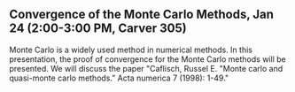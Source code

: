 ## Convergence of the Monte Carlo Methods, Jan 24 (2:00-3:00 PM, Carver 305)

Monte Carlo is a widely used method in numerical methods. In this presentation, the proof of convergence for the Monte Carlo methods will be presented. 
We will discuss the paper "Caflisch, Russel E. "Monte carlo and quasi-monte carlo methods." Acta numerica 7 (1998): 1-49."

